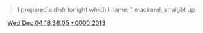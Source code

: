 > I prepared a dish tonight which I name: 1 mackarel, straight up\.

<img src="../../media/tweet.ico" width="12" /> [Wed Dec 04 18:38:05 +0000 2013](https://twitter.com/DromerDenker/status/408304214868492288)